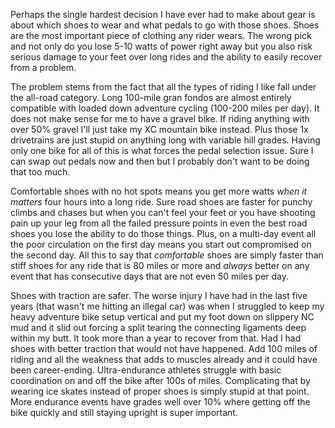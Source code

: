 Perhaps the single hardest decision I have ever had to make about gear is about which shoes to wear and what pedals to go with those shoes. Shoes are the most important piece of clothing any rider wears. The wrong pick and not only do you lose 5-10 watts of power right away but you also risk serious damage to your feet over long rides and the ability to easily recover from a problem.

The problem stems from the fact that all the types of riding I like fall under the all-road category. Long 100-mile gran fondos are almost entirely compatible with loaded down adventure cycling (100-200 miles per day). It does not make sense for me to have a gravel bike. If riding anything with over 50% gravel I'll just take my XC mountain bike instead. Plus those 1x drivetrains are just stupid on anything long with variable hill grades. Having only one bike for all of this is what forces the pedal selection issue. Sure I can swap out pedals now and then but I probably don't want to be doing that too much.

Comfortable shoes with no hot spots means you get more watts *when it matters* four hours into a long ride. Sure road shoes are faster for punchy climbs and chases but when you can't feel your feet or you have shooting pain up your leg from all the failed pressure points in even the best road shoes you lose the ability to do those things. Plus, on a multi-day event all the poor circulation on the first day means you start out compromised on the second day. All this to say that *comfortable* shoes are simply faster than stiff shoes for any ride that is 80 miles or more and *always* better on any event that has consecutive days that are not even 50 miles per day.

Shoes with traction are safer. The worse injury I have had in the last five years (that wasn't me hitting an illegal car) was when I struggled to keep my heavy adventure bike setup vertical and put my foot down on slippery NC mud and it slid out forcing a split tearing the connecting ligaments deep within my butt. It took more than a year to recover from that. Had I had shoes with better traction that would not have happened. Add 100 miles of riding and all the weakness that adds to muscles already and it could have been career-ending. Ultra-endurance athletes struggle with basic coordination on and off the bike after 100s of miles. Complicating that by wearing ice skates instead of proper shoes is simply stupid at that point. More endurance events have grades well over 10% where getting off the bike quickly and still staying upright is super important.